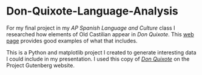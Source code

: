 # Don-Quixote-Language-Analysis

For my final project in my _AP Spanish Language and Culture_ class I researched how elements of Old Castilian appear in _Don Quixote_. This [web page](https://users.pfw.edu/jehle/courses/s450/vocabcer.htm) provides good examples of what that includes.

This is a Python and matplotlib project I created to generate interesting data I could include in my presentation. I used this copy of [_Don Quixote_](https://www.gutenberg.org/files/2000/2000-h/2000-h.htm) on the Project Gutenberg website.
